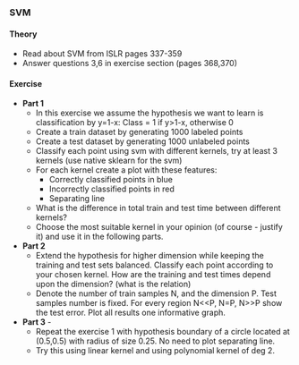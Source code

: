 ### SVM

#### Theory
 - Read about SVM from ISLR pages 337-359
 - Answer questions 3,6 in exercise section (pages 368,370)
#### Exercise
  - **Part 1**
    - In this exercise we assume the hypothesis we want to learn is classification by y=1-x:
      Class = 1 if y>1-x, otherwise 0
    - Create a train dataset by generating 1000 labeled points
    - Create a test dataset by generating 1000 unlabeled points
    - Classify each point using svm with different kernels, try at least 3 kernels (use native sklearn for the svm)
    - For each kernel create a plot with these features:
        - Correctly classified points in blue
        - Incorrectly classified points in red
        - Separating line 
     - What is the difference in total train and test time between different kernels?
     - Choose the most suitable kernel in your opinion (of course - justify it) and use it in the following parts.
  - **Part 2** 
       - Extend the hypothesis for higher dimension while keeping the training and test sets balanced. Classify each point according to your chosen kernel. How are the training and test times depend upon the dimension? (what is the relation)
       - Denote the number of train samples N, and the dimension P. Test samples number is fixed. For every region N<<P, N=P, N>>P show the test error. Plot all results one informative graph.
  - **Part 3** - 
     - Repeat the exercise 1 with hypothesis boundary of a circle located at (0.5,0.5) with radius of size 0.25. No need to plot separating line.
     - Try this using linear kernel and using polynomial kernel of deg 2.


